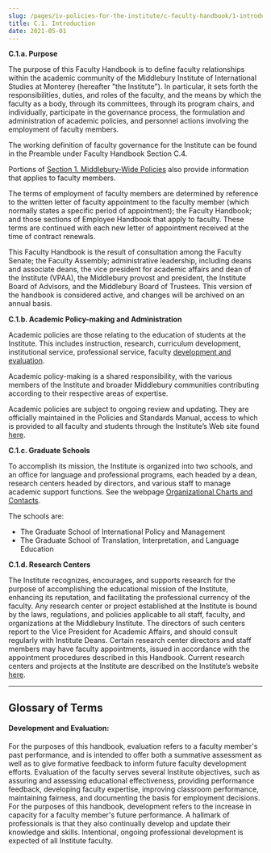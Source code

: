 ```yaml
---
slug: /pages/iv-policies-for-the-institute/c-faculty-handbook/1-introduction
title: C.1. Introduction
date: 2021-05-01
---
```

**C.1.a. Purpose**

The purpose of this Faculty Handbook is to define faculty relationships within the academic community of the Middlebury Institute of International Studies at Monterey (hereafter "the Institute"). In particular, it sets forth the responsibilities, duties, and roles of the faculty, and the means by which the faculty as a body, through its committees, through its program chairs, and individually, participate in the governance process, the formulation and administration of academic policies, and personnel actions involving the employment of faculty members.

The working definition of faculty governance for the Institute can be found in the Preamble under Faculty Handbook Section C.4.

Portions of [Section 1. Middlebury-Wide Policies](/pages/i-policies-for-all) also provide information that applies to faculty members.

The terms of employment of faculty members are determined by reference to the written letter of faculty appointment to the faculty member (which normally states a specific period of appointment); the Faculty Handbook; and those sections of Employee Handbook that apply to faculty. These terms are continued with each new letter of appointment received at the time of contract renewals.

This Faculty Handbook is the result of consultation among the Faculty Senate; the Faculty Assembly; administrative leadership, including deans and associate deans, the vice president for academic affairs and dean of the Institute (VPAA), the Middlebury provost and president, the Institute Board of Advisors, and the Middlebury Board of Trustees. This version of the handbook is considered active, and changes will be archived on an annual basis.

**C.1.b. Academic Policy-making and Administration**

Academic policies are those relating to the education of students at the Institute. This includes instruction, research, curriculum development, institutional service, professional service, faculty [development and evaluation](#development-and-evaluation).

Academic policy-making is a shared responsibility, with the various members of the Institute and broader Middlebury communities contributing according to their respective areas of expertise.

Academic policies are subject to ongoing review and updating. They are officially maintained in the Policies and Standards Manual, access to which is provided to all faculty and students through the Institute’s Web site found [here](/pages/iv-policies-for-the-institute/a-academic-policies).

**C.1.c. Graduate Schools**

To accomplish its mission, the Institute is organized into two schools, and an office for language and professional programs, each headed by a dean, research centers headed by directors, and various staff to manage academic support functions. See the webpage [Organizational Charts and Contacts](https://www.middlebury.edu/institute/faculty-staff/organizational-resources/charts-contacts).

The schools are:

*   The Graduate School of International Policy and Management
*   The Graduate School of Translation, Interpretation, and Language Education

**C.1.d. Research Centers**

The Institute recognizes, encourages, and supports research for the purpose of accomplishing the educational mission of the Institute, enhancing its reputation, and facilitating the professional currency of the faculty. Any research center or project established at the Institute is bound by the laws, regulations, and policies applicable to all staff, faculty, and organizations at the Middlebury Institute. The directors of such centers report to the Vice President for Academic Affairs, and should consult regularly with Institute Deans. Certain research center directors and staff members may have faculty appointments, issued in accordance with the appointment procedures described in this Handbook. Current research centers and projects at the Institute are described on the Institute’s website [here](https://www.middlebury.edu/institute/academics/centers-initiatives).

---

## Glossary of Terms

#### **Development and Evaluation**:

For the purposes of this handbook, evaluation refers to a faculty member's past performance, and is intended to offer both a summative assessment as well as to give formative feedback to inform future faculty development efforts. Evaluation of the faculty serves several Institute objectives, such as assuring and assessing educational effectiveness, providing performance feedback, developing faculty expertise, improving classroom performance, maintaining fairness, and documenting the basis for employment decisions. For the purposes of this handbook, development refers to the increase in capacity for a faculty member's future performance. A hallmark of professionals is that they also continually develop and update their knowledge and skills. Intentional, ongoing professional development is expected of all Institute faculty.